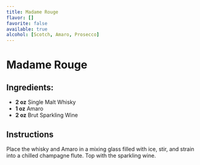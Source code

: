```yaml
---
title: Madame Rouge
flavor: []
favorite: false
available: true
alcohol: [Scotch, Amaro, Prosecco]
---
```

# Madame Rouge

## Ingredients:
- **2 oz** Single Malt Whisky
- **1 oz** Amaro
- **2 oz** Brut Sparkling Wine

## Instructions
Place the whisky and Amaro in a mixing glass filled with ice, stir, and strain into a chilled champagne flute. Top with the sparkling wine.




